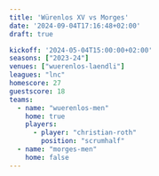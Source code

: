 ```yaml
---
title: 'Würenlos XV vs Morges'
date: '2024-09-04T17:16:48+02:00'
draft: true

kickoff: '2024-05-04T15:00:00+02:00'
seasons: ["2023-24"]
venues: ["wuerenlos-laendli"]
leagues: "lnc"
homescore: 27
guestscore: 18
teams:
  - name: "wuerenlos-men"
    home: true
    players:
      - player: "christian-roth"
        position: "scrumhalf"
  - name: "morges-men"
    home: false
---
```

